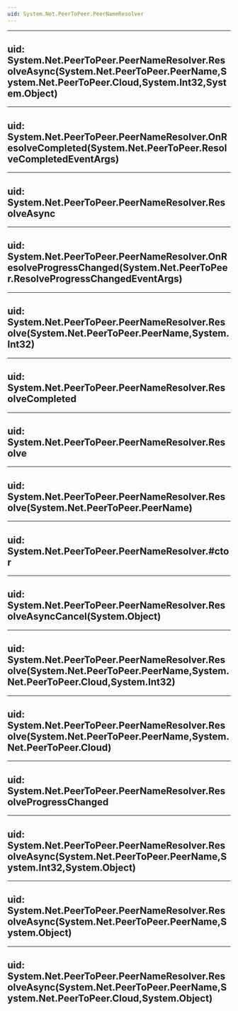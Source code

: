 ```yaml
---
uid: System.Net.PeerToPeer.PeerNameResolver
---
```


---
uid: System.Net.PeerToPeer.PeerNameResolver.ResolveAsync(System.Net.PeerToPeer.PeerName,System.Net.PeerToPeer.Cloud,System.Int32,System.Object)
---

---
uid: System.Net.PeerToPeer.PeerNameResolver.OnResolveCompleted(System.Net.PeerToPeer.ResolveCompletedEventArgs)
---

---
uid: System.Net.PeerToPeer.PeerNameResolver.ResolveAsync
---

---
uid: System.Net.PeerToPeer.PeerNameResolver.OnResolveProgressChanged(System.Net.PeerToPeer.ResolveProgressChangedEventArgs)
---

---
uid: System.Net.PeerToPeer.PeerNameResolver.Resolve(System.Net.PeerToPeer.PeerName,System.Int32)
---

---
uid: System.Net.PeerToPeer.PeerNameResolver.ResolveCompleted
---

---
uid: System.Net.PeerToPeer.PeerNameResolver.Resolve
---

---
uid: System.Net.PeerToPeer.PeerNameResolver.Resolve(System.Net.PeerToPeer.PeerName)
---

---
uid: System.Net.PeerToPeer.PeerNameResolver.#ctor
---

---
uid: System.Net.PeerToPeer.PeerNameResolver.ResolveAsyncCancel(System.Object)
---

---
uid: System.Net.PeerToPeer.PeerNameResolver.Resolve(System.Net.PeerToPeer.PeerName,System.Net.PeerToPeer.Cloud,System.Int32)
---

---
uid: System.Net.PeerToPeer.PeerNameResolver.Resolve(System.Net.PeerToPeer.PeerName,System.Net.PeerToPeer.Cloud)
---

---
uid: System.Net.PeerToPeer.PeerNameResolver.ResolveProgressChanged
---

---
uid: System.Net.PeerToPeer.PeerNameResolver.ResolveAsync(System.Net.PeerToPeer.PeerName,System.Int32,System.Object)
---

---
uid: System.Net.PeerToPeer.PeerNameResolver.ResolveAsync(System.Net.PeerToPeer.PeerName,System.Object)
---

---
uid: System.Net.PeerToPeer.PeerNameResolver.ResolveAsync(System.Net.PeerToPeer.PeerName,System.Net.PeerToPeer.Cloud,System.Object)
---
